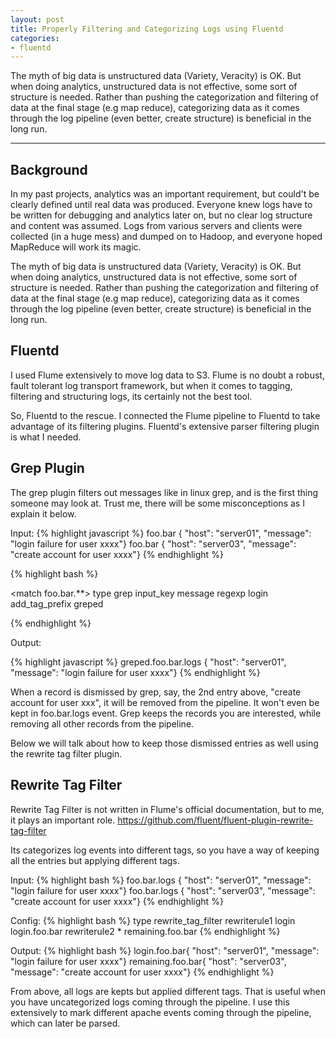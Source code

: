 ```yaml
---
layout: post
title: Properly Filtering and Categorizing Logs using Fluentd
categories:
- fluentd
---
```


The myth of big data is unstructured data (Variety, Veracity) is OK. But when doing analytics, unstructured data is not effective, some sort of structure is needed. Rather than pushing the categorization and filtering of data at the final stage (e.g map reduce), categorizing data as it comes through the log pipeline (even better, create structure) is beneficial in the long run.  

---

## Background

In my past projects, analytics was an important requirement, but could't be clearly defined until real data was produced. Everyone knew logs have to be written for debugging and analytics later on, but no clear log structure and content was assumed. 
Logs from various servers and clients were collected (in a huge mess) and dumped on to Hadoop, and everyone hoped MapReduce will work its magic.

The myth of big data is unstructured data (Variety, Veracity) is OK. But when doing analytics, unstructured data is not effective, some sort of structure is needed. Rather than pushing the categorization and filtering of data at the final stage (e.g map reduce), categorizing data as it comes through the log pipeline (even better, create structure) is beneficial in the long run.  

## Fluentd
I used Flume extensively to move log data to S3. Flume is no doubt a robust, fault tolerant log transport framework, but when it comes to tagging, filtering and structuring logs, its certainly not the best tool. 

So, Fluentd to the rescue. I connected the Flume pipeline to Fluentd to take advantage of its filtering plugins. Fluentd's extensive parser filtering plugin is what I needed. 

## Grep Plugin

The grep plugin filters out messages like in linux grep, and is the first thing someone may look at. Trust me, there will be some misconceptions as I explain it below. 

Input: 
{% highlight javascript %}
foo.bar { "host": "server01", "message": "login failure for user xxxx"}
foo.bar { "host": "server03", "message": "create account for user xxxx"}
{% endhighlight %}

{% highlight bash %}

<match foo.bar.**>
  type grep
  input_key message
  regexp login
  add_tag_prefix greped
</match>


{% endhighlight %}

Output:

{% highlight javascript %}
greped.foo.bar.logs { "host": "server01", "message": "login failure for user xxxx"}
{% endhighlight %}

When a record is dismissed by grep, say,  the 2nd entry above,  "create account for user xxx", it will be removed from the pipeline. It won't even be kept in foo.bar.logs event. Grep keeps the records you are interested, while removing all other records from the pipeline. 

Below we will talk about how to keep those dismissed entries as well using the rewrite tag filter plugin. 

## Rewrite Tag Filter
Rewrite Tag Filter is not written in Flume's official documentation, but to me, it plays an important role.
https://github.com/fluent/fluent-plugin-rewrite-tag-filter

Its categorizes log events into different tags, so you have a way of keeping all the entries but applying different tags. 

Input:
{% highlight bash %}
foo.bar.logs { "host": "server01", "message": "login failure for user xxxx"}
foo.bar.logs { "host": "server03", "message": "create account for user xxxx"}
{% endhighlight %}

Config:
{% highlight bash %}
<match foo.bar.logs>
  type rewrite_tag_filter
  rewriterule1  login  login.foo.bar
  rewriterule2   *     remaining.foo.bar
</match>
{% endhighlight %}

Output:
{% highlight bash %}
login.foo.bar{ "host": "server01", "message": "login failure for user xxxx"}
remaining.foo.bar{ "host": "server03", "message": "create account for user xxxx"}
{% endhighlight %}

From above, all logs are kepts but applied different tags. That is useful when you have uncategorized logs coming through the pipeline. I use this extensively to mark different apache events coming through the pipeline, which can later be parsed.




 

